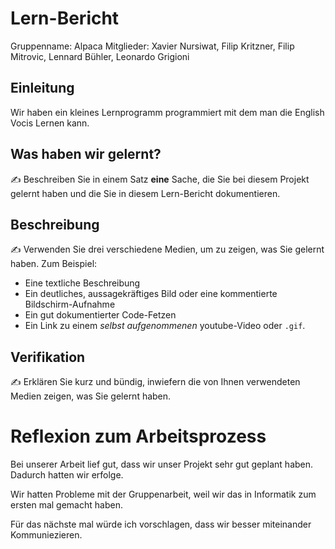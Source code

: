 # Lern-Bericht
Gruppenname: Alpaca 
Mitglieder: Xavier Nursiwat, Filip Kritzner, Filip Mitrovic, Lennard Bühler, Leonardo Grigioni 

## Einleitung
Wir haben ein kleines Lernprogramm programmiert mit dem man die English Vocis Lernen kann.


## Was haben wir gelernt?


✍️ Beschreiben Sie in einem Satz **eine** Sache, die Sie bei diesem Projekt gelernt haben und die Sie in diesem Lern-Bericht dokumentieren.

## Beschreibung

✍️ Verwenden Sie drei verschiedene Medien, um zu zeigen, was Sie gelernt haben. Zum Beispiel:

* Eine textliche Beschreibung
* Ein deutliches, aussagekräftiges Bild oder eine kommentierte Bildschirm-Aufnahme
* Ein gut dokumentierter Code-Fetzen
* Ein Link zu einem *selbst aufgenommenen* youtube-Video oder `.gif`.

## Verifikation

✍️ Erklären Sie kurz und bündig, inwiefern die von Ihnen verwendeten Medien zeigen, was Sie gelernt haben.

# Reflexion zum Arbeitsprozess


Bei unserer Arbeit lief gut, dass wir unser Projekt sehr gut geplant haben. Dadurch hatten wir erfolge.


Wir hatten Probleme mit der Gruppenarbeit, weil wir das in Informatik zum ersten mal gemacht haben.


Für das nächste mal würde ich vorschlagen, dass wir besser miteinander Kommuniezieren.
